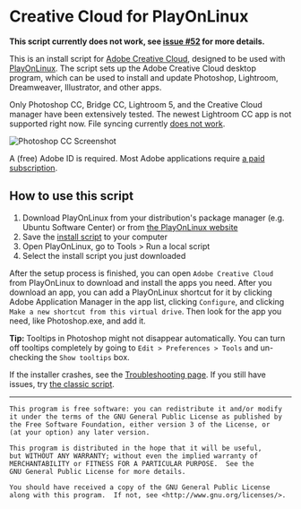 # Creative Cloud for PlayOnLinux

**This script currently does not work, see [issue #52](https://github.com/corbindavenport/creative-cloud-linux/issues/52) for more details.**

This is an install script for [Adobe Creative Cloud](https://www.adobe.com/creativecloud.html), designed to be used with [PlayOnLinux](https://www.playonlinux.com). The script sets up the Adobe Creative Cloud desktop program, which can be used to install and update Photoshop, Lightroom, Dreamweaver, Illustrator, and other apps.

Only Photoshop CC, Bridge CC, Lightroom 5, and the Creative Cloud manager have been extensively tested. The newest Lightroom CC app is not supported right now. File syncing currently [does not work](https://github.com/corbindavenport/creative-cloud-linux/issues/29).

![Photoshop CC Screenshot](https://i.imgur.com/HtXe9WK.png)

A (free) Adobe ID is required. Most Adobe applications require [a paid subscription](https://www.adobe.com/creativecloud/plans.html).

## How to use this script

1. Download PlayOnLinux from your distribution's package manager (e.g. Ubuntu Software Center) or from [the PlayOnLinux website](https://www.playonlinux.com/en/download.html)
2. Save the [install script](https://raw.githubusercontent.com/corbindavenport/creative-cloud-linux/master/creativecloud.sh) to your computer
3. Open PlayOnLinux, go to Tools > Run a local script
4. Select the install script you just downloaded

After the setup process is finished, you can open `Adobe Creative Cloud` from PlayOnLinux to download and install the apps you need. After you download an app, you can add a PlayOnLinux shortcut for it by clicking Adobe Application Manager in the app list, clicking `Configure`, and clicking `Make a new shortcut from this virtual drive`. Then look for the app you need, like Photoshop.exe, and add it.

**Tip:** Tooltips in Photoshop might not disappear automatically. You can turn off tooltips completely by going to `Edit > Preferences > Tools` and un-checking the `Show tooltips` box.

If the installer crashes, see the [Troubleshooting page](https://github.com/corbindavenport/creative-cloud-linux/wiki/Troubleshooting). If you still have issues, try [the classic script](https://github.com/corbindavenport/creative-cloud-linux/tree/classic).

---------------------------------------

    This program is free software: you can redistribute it and/or modify
    it under the terms of the GNU General Public License as published by
    the Free Software Foundation, either version 3 of the License, or
    (at your option) any later version.

    This program is distributed in the hope that it will be useful,
    but WITHOUT ANY WARRANTY; without even the implied warranty of
    MERCHANTABILITY or FITNESS FOR A PARTICULAR PURPOSE.  See the
    GNU General Public License for more details.

    You should have received a copy of the GNU General Public License
    along with this program.  If not, see <http://www.gnu.org/licenses/>.
